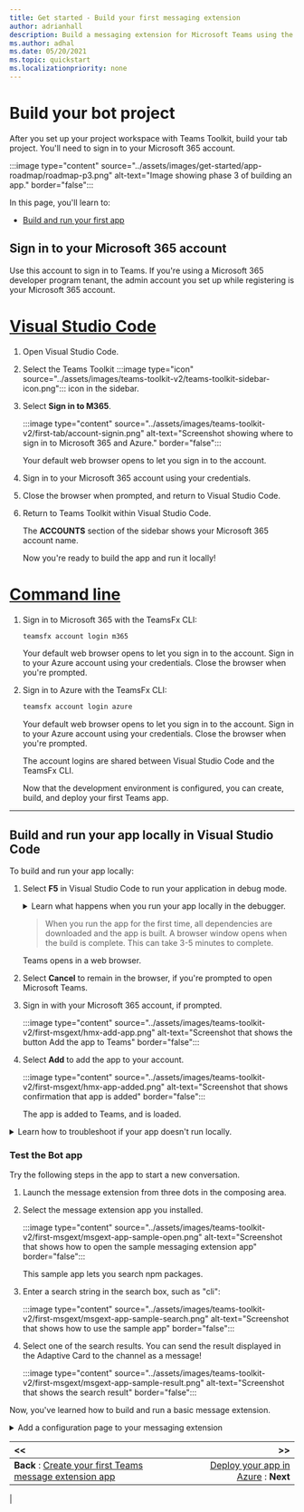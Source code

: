 ```yaml
---
title: Get started - Build your first messaging extension
author: adrianhall
description: Build a messaging extension for Microsoft Teams using the Teams Toolkit.
ms.author: adhal
ms.date: 05/20/2021
ms.topic: quickstart
ms.localizationpriority: none
---
```

# Build your bot project

After you set up your project workspace with Teams Toolkit, build your tab project. You'll need to sign in to your Microsoft 365 account.

:::image type="content" source="../assets/images/get-started/app-roadmap/roadmap-p3.png" alt-text="Image showing phase 3 of building an app." border="false":::

In this page, you'll learn to:
- [Build and run your first app](#build-and-run-your-app-locally-in-visual-studio-code)

## Sign in to your Microsoft 365 account

Use this account to sign in to Teams. If you're using a Microsoft 365 developer program tenant, the admin account you set up while registering is your Microsoft 365 account.

# [Visual Studio Code](#tab/vcode)

1. Open Visual Studio Code.
1. Select the Teams Toolkit  :::image type="icon" source="../assets/images/teams-toolkit-v2/teams-toolkit-sidebar-icon.png"::: icon in the sidebar.
1. Select **Sign in to M365**.

    :::image type="content" source="../assets/images/teams-toolkit-v2/first-tab/account-signin.png" alt-text="Screenshot showing where to sign in to Microsoft 365 and Azure." border="false":::

    Your default web browser opens to let you sign in to the account.

1. Sign in to your Microsoft 365 account using your credentials.
1. Close the browser when prompted, and return to Visual Studio Code.
1. Return to Teams Toolkit within Visual Studio Code.

    The **ACCOUNTS** section of the sidebar shows your Microsoft 365 account name.

    Now you're ready to build the app and run it locally!

# [Command line](#tab/cline)

1. Sign in to Microsoft 365 with the TeamsFx CLI:

    ``` bash
    teamsfx account login m365
    ```

    Your default web browser opens to let you sign in to the account. Sign in to your Azure account using your credentials. Close the browser when you're prompted.

2. Sign in to Azure with the TeamsFx CLI:

    ``` bash
    teamsfx account login azure
    ```

    Your default web browser opens to let you sign in to the account. Sign in to your Azure account using your credentials. Close the browser when you're prompted.

    The account logins are shared between Visual Studio Code and the TeamsFx CLI.

    Now that the development environment is configured, you can create, build, and deploy your first Teams app.

---

## Build and run your app locally in Visual Studio Code

To build and run your app locally:

1. Select **F5** in Visual Studio Code to run your application in debug mode.
    <!-- markdownlint-disable MD033 -->
    <details>
    <summary>Learn what happens when you run your app locally in the debugger.</summary>

    When you select **F5**, the Teams Toolkit:

    1. Registers your application with Azure Active Directory.
    1. Registers your application for "side loading" in Microsoft Teams.
    1. Starts your application backend running locally using [Azure Function Core Tools](/azure/azure-functions/functions-run-local?#start).
    1. Starts ngrok tunnel so Teams can communicate with your app.
    1. Starts Microsoft Teams with a command to instruct Teams to sideload the application.

    </details>

   > When you run the app for the first time, all dependencies are downloaded and the app is built. A browser window opens when the build is complete. This can take 3-5 minutes to complete.

   Teams opens in a web browser.
1. Select **Cancel** to remain in the browser, if you're prompted to open Microsoft Teams.
1. Sign in with your Microsoft 365 account, if prompted.
 
    :::image type="content" source="../assets/images/teams-toolkit-v2/first-msgext/hmx-add-app.png" alt-text="Screenshot that shows the button Add the app to Teams" border="false":::
    
1. Select **Add** to add the app to your account.
    
    :::image type="content" source="../assets/images/teams-toolkit-v2/first-msgext/hmx-app-added.png" alt-text="Screenshot that shows confirmation that app is added" border="false":::

   The app is added to Teams, and is loaded.

<!-- markdownlint-disable MD033 -->
<details>
<summary>Learn how to troubleshoot if your app doesn't run locally.</summary>

To run your app in Teams, you must have a Microsoft 365 development account that allows app sideloading. For more information on account opening, see [Prerequisites](prerequisites.md#set-up-your-teams-development-tenant).

> [!TIP]
> Check for issues before sideloading your app, using the [app validation tool](https://dev.teams.microsoft.com/appvalidation.html), which is included in the toolkit. Fix the errors to sideload the app.
</details>

### Test the Bot app

Try the following steps in the app to start a new conversation.
1. Launch the message extension from three dots in the composing area.
1. Select the message extension app you installed.       

    :::image type="content" source="../assets/images/teams-toolkit-v2/first-msgext/msgext-app-sample-open.png" alt-text="Screenshot that shows how to open the sample messaging extension app" border="false":::

   This sample app lets you search npm packages.

1. Enter a search string in the search box, such as "cli":

   :::image type="content" source="../assets/images/teams-toolkit-v2/first-msgext/msgext-app-sample-search.png" alt-text="Screenshot that shows how to use the sample app" border="false":::

1. Select one of the search results. You can send the result displayed in the Adaptive Card to the channel as a message!

   :::image type="content" source="../assets/images/teams-toolkit-v2/first-msgext/msgext-app-sample-result.png" alt-text="Screenshot that shows the search result" border="false":::

Now, you've learned how to build and run a basic message extension.

<details>
<summary>Add a configuration page to your messaging extension</summary>

[!include[v4-to-v3-SDK-pointer](~/includes/v4-to-v3-pointer-me.md)]

### Code sample

Use the Teams Search Auth Config for sample projects on GitHub to see how to:
- Create messaging extensions that include a configuration page and [Bot Service authentication](https://github.com/microsoft/BotBuilder-Samples#teams-samples).
- Create message extensions that accept search requests and return the results after the user has signed in.

| **Sample name** | **Description** | **.NET** | **Node.js** | **Python** |
|-----------------|-----------------|-------------|--------------|--------|
| Bot builder | To create messaging extensions. | [View](https://github.com/microsoft/BotBuilder-Samples/tree/master/samples/csharp_dotnetcore/52.teams-messaging-extensions-search-auth-config) | [View](https://github.com/microsoft/BotBuilder-Samples/tree/master/samples/javascript_nodejs/52.teams-messaging-extensions-search-auth-config) | [View]( https://github.com/microsoft/BotBuilder-Samples/tree/main/samples/python/50.teams-messaging-extension-search) |

### More code samples

> [!div class="nextstepaction"]
> [View more Bot Framework Samples on GitHub](https://github.com/OfficeDev/microsoft-teams-samples#messaging-extensions-samples-using-the-v4-sdk)
</details>

| **<<** | **>>** |
|:--- | ---:|
| **Back** : [Create your first Teams message extension app](first-message-extension.md) | [Deploy your app in Azure](get-started-deploy-teams-app-azure.md) : **Next**|
|